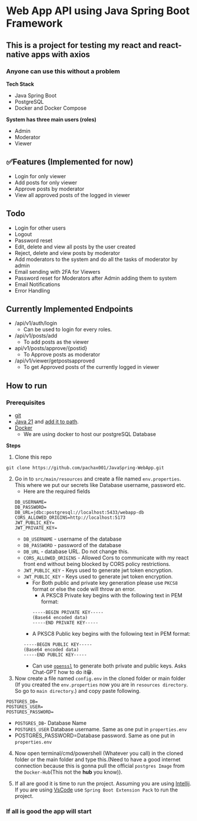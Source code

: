 # Web App API using Java Spring Boot Framework

## This is a project for testing my react and react-native apps with axios

### Anyone can use this without a problem

**Tech Stack**
- Java Spring Boot
- PostgreSQL
- Docker and Docker Compose

**System has three main users (roles)**
- Admin
- Moderator
- Viewer

## ✅Features (Implemented for now)
- Login for only viewer
- Add posts for only viewer
- Approve posts by moderator
- View all approved posts of the logged in viewer

## Todo
- Login for other users
- Logout
- Password reset
- Edit, delete and view all posts by the user created
- Reject, delete and view posts by moderator
- Add moderators to the system and do all the tasks of moderator by admin
- Email sending with 2FA for Viewers
- Password reset for Moderators after Admin adding them to system
- Email Notifications
- Error Handling

## Currently Implemented Endpoints
- /api/v1/auth/login
    - Can be used to login for every roles.
- /api/v1/posts/add
    - To add posts as the viewer
- api/v1/posts/approve/{postid}
    - To Approve posts as moderator
- /api/v1/viewer/getpostsapproved
    - To get Approved posts of the currently logged in viewer

## How to run

### Prerequisites
- [git](https://git-scm.com/downloads)
- [Java 21](https://www.oracle.com/java/technologies/downloads/#java21) and [add it to path](https://www.java.com/en/download/help/path.html).
- [Docker](https://www.docker.com/)
    - We are using docker to host our postgreSQL Database

**Steps**

1. Clone this repo
```
git clone https://github.com/pachax001/JavaSpring-WebApp.git
```
2. Go in to `src/main/resources` and create a file named `env.properties`. This where we put our secrets like Database username, password etc.
    - Here are the required fields
    ```
    DB_USERNAME=
    DB_PASSWORD=
    DB_URL=jdbc:postgresql://localhost:5433/webapp-db
    CORS_ALLOWED_ORIGINS=http://localhost:5173
    JWT_PUBLIC_KEY=
    JWT_PRIVATE_KEY=
    ```
    - `DB_USERNAME` - username of the database
    - `DB_PASSWORD` - password of the database
    - `DB_URL` - database URL. Do not change this.
    - `CORS_ALLOWED_ORIGINS` - Allowed Cors to communicate with my react front end without being blocked by CORS policy restrictions.
    - `JWT_PUBLIC_KEY` - Keys used to generate jwt token encryption.
    - `JWT_PUBLIC_KEY` - Keys used to generate jwt token encryption.
        - For Both public and private key generation please use `PKCS8` format or else the code will throw an error.
            - A PKSC8 Private key begins with the following text in PEM format:
            ```
            -----BEGIN PRIVATE KEY-----
            (Base64 encoded data)
            -----END PRIVATE KEY-----
            ```
        - A PKSC8 Public key begins with the following text in PEM format:
        ```
        -----BEGIN PUBLIC KEY-----
        (Base64 encoded data)
        -----END PUBLIC KEY-----

        ```
        - Can use [`openssl`](https://openssl-library.org/source/) to generate both private and public keys. Asks Chat-GPT how to do it😁.
3. Now create a file named `config.env` in the cloned folder or main folder (If you created the `env.properties` now you are in `resources directory`. So go to `main directory`.) and copy paste following.
```
POSTGRES_DB= 
POSTGRES_USER=
POSTGRES_PASSWORD=
```
- `POSTGRES_DB`- Database Name
- `POSTGRES_USER` Database username. Same as one put in `properties.env`
- POSTGRES_PASSWORD=Database password. Same as one put in `properties.env`



4. Now open terminal/cmd/powershell (Whatever you call) in the cloned folder or the main folder and type this.(Need to have a good internet connection because this is gonna pull the official `postgres Image` from the `Docker-Hub`(This not the **hub** you know)).

5. If all are good it is time to run the project. Assuming you are using [Intellij](https://www.jetbrains.com/idea/). If you are using [VsCode](https://code.visualstudio.com/) use `Spring Boot Extension Pack` to run the project.

### If all is good the app will start





